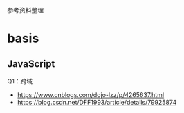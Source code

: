 参考资料整理
# basis

## JavaScript
Q1：跨域
- https://www.cnblogs.com/dojo-lzz/p/4265637.html
- https://blog.csdn.net/DFF1993/article/details/79925874